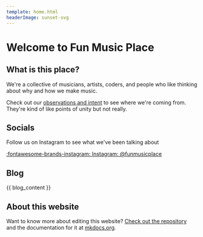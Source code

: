 ```yaml
---
template: home.html
headerImage: sunset-svg
---
```


# Welcome to Fun Music Place

## What is this place?

We're a collective of musicians, artists, coders, and people who like thinking about why and how we make music.

Check out our [observations and intent](/observations-and-intent) to see where we're coming from. They're kind of like points of unity but not really.

## Socials

Follow us on Instagram to see what we've been talking about

<a href="https://www.instagram.com/funmusicplace">:fontawesome-brands-instagram: Instagram: @funmusicplace</a>

## Blog

{{ blog_content }}

<div class="ml-embedded" data-form="mW173Y"></div>

## About this website

Want to know more about editing this website? [Check out the repository](https://github.com/funmusicplace/wiki/) and the documentation for it at [mkdocs.org](https://www.mkdocs.org).
